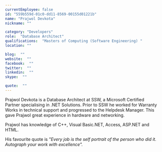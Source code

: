 ```yaml
---
currentEmployee: false
id: "559b559d-01c0-dd11-8569-00155d01221b"
name: "Prajwol Devkota"
nickname: ""

category: "Developers"
role:  "Database Architect"
qualifications:  "Masters of Computing (Software Engineering) "
location: ""

blog:  ""
website:  ""
facebook:  ""
twitter:  ""
linkedin:  ""
skype:  ""

quote:  ""
---
```


Prajwol Devkota is a Database Architect at SSW, a Microsoft Certified Partner specialising in .NET Solutions. Prior to SSW he worked for Warranty Works in technical support and progressed to the Helpdesk Manager. This gave Prajwol great experience in hardware and networking.

Prajwol has knowledge of C++, Visual Basic.NET, Access, ASP.NET and HTML.

His favourite quote is *"Every job is the self portrait of the person who did it. Autograph your work with excellence".*